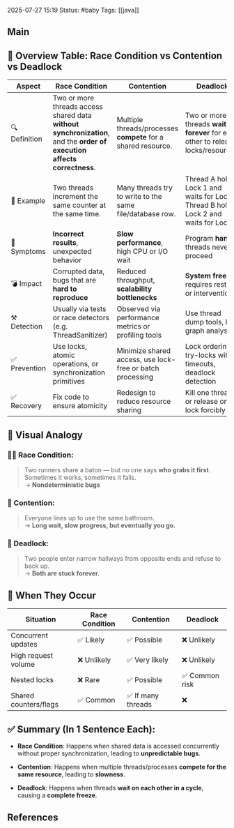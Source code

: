 2025-07-27 15:19
Status: #baby
Tags: [[java]]
## Main
## 🧠 Overview Table: **Race Condition vs Contention vs Deadlock**

| Aspect        | **Race Condition**                                                                                                      | **Contention**                                                | **Deadlock**                                                                            |
| ------------- | ----------------------------------------------------------------------------------------------------------------------- | ------------------------------------------------------------- | --------------------------------------------------------------------------------------- |
| 🔍 Definition | Two or more threads access shared data **without synchronization**, and the **order of execution affects correctness**. | Multiple threads/processes **compete** for a shared resource. | Two or more threads **wait forever** for each other to release locks/resources.         |
| 📌 Example    | Two threads increment the same counter at the same time.                                                                | Many threads try to write to the same file/database row.      | Thread A holds Lock 1 and waits for Lock 2; Thread B holds Lock 2 and waits for Lock 1. |
| 🧯 Symptoms   | **Incorrect results**, unexpected behavior                                                                              | **Slow performance**, high CPU or I/O wait                    | Program **hangs**, threads never proceed                                                |
| 💣 Impact     | Corrupted data, bugs that are **hard to reproduce**                                                                     | Reduced throughput, **scalability bottlenecks**               | **System freeze**, requires restart or intervention                                     |
| ⚒️ Detection  | Usually via tests or race detectors (e.g. ThreadSanitizer)                                                              | Observed via performance metrics or profiling tools           | Use thread dump tools, lock graph analysis                                              |
| ✅ Prevention  | Use locks, atomic operations, or synchronization primitives                                                             | Minimize shared access, use lock-free or batch processing     | Lock ordering, try-locks with timeouts, deadlock detection                              |
| ✅ Recovery    | Fix code to ensure atomicity                                                                                            | Redesign to reduce resource sharing                           | Kill one thread or release one lock forcibly                                            |


## 📌 Visual Analogy

### 🏃‍♂️ Race Condition:

> Two runners share a baton — but no one says **who grabs it first**. Sometimes it works, sometimes it fails.  
> → **Nondeterministic bugs**

### 🤼 Contention:

> Everyone lines up to use the same bathroom.  
> → **Long wait, slow progress, but eventually you go.**

### 🔗 Deadlock:

> Two people enter narrow hallways from opposite ends and refuse to back up.  
> → **Both are stuck forever.**

## 🧩 When They Occur

| Situation             | Race Condition | Contention        | Deadlock      |
| --------------------- | -------------- | ----------------- | ------------- |
| Concurrent updates    | ✅ Likely       | ✅ Possible        | ❌ Unlikely    |
| High request volume   | ❌ Unlikely     | ✅ Very likely     | ❌ Unlikely    |
| Nested locks          | ❌ Rare         | ✅ Possible        | ✅ Common risk |
| Shared counters/flags | ✅ Common       | ✅ If many threads | ❌             |

## ✅ Summary (In 1 Sentence Each):

- **Race Condition**: Happens when shared data is accessed concurrently without proper synchronization, leading to **unpredictable bugs**.
    
- **Contention**: Happens when multiple threads/processes **compete for the same resource**, leading to **slowness**.
    
- **Deadlock**: Happens when threads **wait on each other in a cycle**, causing a **complete freeze**.



## References